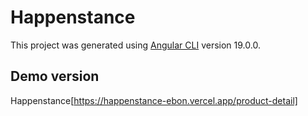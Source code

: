 # Happenstance

This project was generated using [Angular CLI](https://github.com/angular/angular-cli) version 19.0.0.

## Demo version

Happenstance[https://happenstance-ebon.vercel.app/product-detail]
